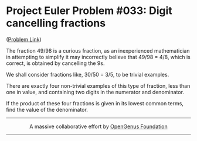 # Project Euler Problem #033: Digit cancelling fractions

([Problem Link](https://projecteuler.net/problem=33))

The fraction 49/98 is a curious fraction, as an inexperienced mathematician in attempting to simplify it may incorrectly believe that 49/98 = 4/8, which is correct, is obtained by cancelling the 9s.

We shall consider fractions like, 30/50 = 3/5, to be trivial examples.

There are exactly four non-trivial examples of this type of fraction, less than one in value, and containing two digits in the numerator and denominator.

If the product of these four fractions is given in its lowest common terms, find the value of the denominator.

---

<p align="center">
	A massive collaborative effort by <a href="https://github.com/OpenGenus/cosmos">OpenGenus Foundation</a> 
</p>

---

